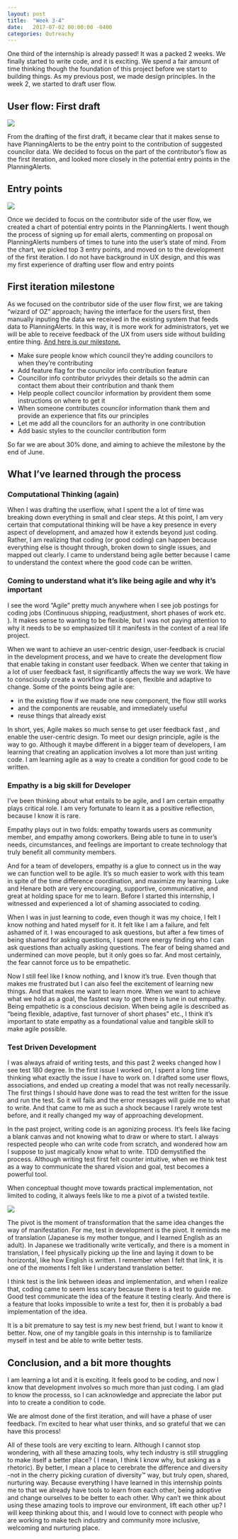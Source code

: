```yaml
---
layout: post
title:  "Week 3-4"
date:   2017-07-02 00:00:00 -0400
categories: Outreachy
---
```

<p>One third of the internship is already passed! It was a packed 2 weeks. We finally started to write code, and it is exciting. We spend a fair amount of time thinking though the foundation of this project before we start to building things. As my previous post, we made design principles. In the week 2, we started to draft user flow.</p>

<h2>User flow: First draft</h2>
<img src="/img/user_flow.png">
<p>From the drafting of the first draft, it became clear that it makes sense to have PlanningAlerts to be the entry point to the contribution of suggested councilor data.  We decided to focus on the part of the contributor’s flow as the first iteration, and looked more closely in the potential entry points in the PlanningAlerts.</p>

<h2>Entry points</h2>
<img src="/img/entry_points_chart2.png">
<p>Once we decided to focus on the contributor side of the user flow, we created a chart of potential entry points in the PlanningAlerts.  I went though the process of signing up for email alerts, commenting on proposal on PlanningAlerts numbers of times to tune into the user’s state of mind. From the chart, we picked top 3 entry points, and moved on to the development of the first iteration. I do not have background in UX design, and this was my first experience of drafting user flow and entry points</p>

<h2>First iteration milestone</h2>

<p>As we focused on the contributor side of the user flow first, we are taking “wizard of OZ” approach; having the interface for the users first, then manually inputing the data we received in the existing system that feeds data to PlanningAlerts. In this way, it is more work for administrators, yet we will be able to receive feedback of the UX from users side without building entire thing.
<a href="https://github.com/openaustralia/planningalerts/milestone/7">And here is our milestone.</a> </p>
<ul>
  <li>Make sure people know which council they’re adding councilors to when they’re contributing</li>
  <li>Add feature flag for the councilor info contribution feature</li>
  <li>Councillor info contributor privydes their details so the admin can contact them about their contribution and thank them</li>
  <li>Help people collect councilor information by provident them some instructions on where to get it</li>
  <li>When someone contributes councilor information thank them and provide an experience that fits our principles</li>
  <li>Let me add all the councilors for an authority in one contribution</li>
  <li>Add basic styles to the councilor contribution form</li>
</ul>

<p>So far we are about 30% done, and aiming to achieve the milestone by the end of June.</p>

<h2>What I’ve learned through the process</h2>

<h3>Computational Thinking (again)</h3>

<p>When I was drafting the userflow, what I spent the a lot of time was breaking down everything in small and clear steps. At this point, I am very certain that computational thinking will be have a key presence in every aspect of development, and amazed how it extends beyond just coding.  Rather, I am realizing that coding (or good coding) can happen because everything else is thought through, broken down to single issues, and mapped out clearly. I came to understand being agile better because I came to understand the context where the good code can be written.</p>

<h3>Coming to understand what it’s like being agile and why it’s important</h3>

<p>I see the word “Agile” pretty much anywhere when I see job postings for coding jobs (Continuous shipping, readjustment, short phases of work etc. ). It makes sense to wanting to be flexible, but I was not paying attention to why it needs to be so emphasized till it manifests in the context of a real life project.</p>
<p>When we want to achieve an user-centric design, user-feedback is crucial in the development process, and we have to create the development flow that enable taking in constant user feedback. When we center that taking in a lot of user feedback fast, it significantly affects the way we work. We have to consciously create a workflow that is open, flexible and adaptive to change.  Some of the points being agile are:</p>
<ul>
  <li>in the existing flow if we made one new component, the flow still works</li>
  <li>and the components are reusable, and immediately useful</li>
  <li>reuse things that already exist</li>
</ul>

<p>In short, yes, Agile makes so much sense to get user feedback fast , and enable the user-centric design. To meet our design principle, agile is the way to go. Although it maybe different in a bigger team of developers, I am learning that creating an application involves a lot more than just writing code. I am learning agile as a way to create a condition for good code to be written.</p>

<h3>Empathy is a big skill for Developer</h3>
<p>I’ve been thinking about what entails to be agile, and I am certain empathy plays critical role. I am very fortunate to learn it as a positive reflection, because I know it is rare.</p>
<p>Empathy plays out in two folds: empathy towards users as community member, and empathy among coworkers. Being able to tune in to user’s needs, circumstances, and feelings are important to create technology that truly benefit all community members.</p>
<p>And for a team of developers, empathy is a glue to connect us in the way we can function well to be agile. It’s so much easier to work with this team in spite of the time difference coordination, and maximize my learning. Luke and Henare both are very encouraging, supportive, communicative, and great at holding space for me to learn. Before I started this internship, I witnessed and experienced a lot of shaming associated to coding.</p>
<p>When I was in just learning to code, even though it was my choice,  I felt I know nothing and hated myself for it. It felt like I am a failure, and felt ashamed of it. I was encouraged to ask questions, but after a few times of being shamed for asking questions, I spent more energy finding who I can ask questions than actually asking questions. The fear of being shamed and undermined can move people, but it only goes so far. And most certainly, the fear cannot force us to be empathetic.</p>
<p>Now I still feel like I know nothing, and I know it’s true. Even though that makes me frustrated but I can also feel the excitement of learning new things. And that makes me want to learn more. When we want to achieve what we hold as a goal, the fastest way to get there is tune in out empathy.  Being empathetic is a conscious decision. When being agile is described as “being flexible, adaptive, fast turnover of short phases” etc.,  I think it’s important to state empathy as a foundational value and tangible skill to make agile possible.</p>

<h3>Test Driven Development</h3>

<p>I was always afraid of writing tests, and this past 2 weeks changed how I see test 180 degree.
In the first issue I worked on, I spent a long time thinking what exactly the issue I have to work on. I drafted some user flows, associations, and ended up creating a model that was not really necessarily.  The first things I should have done was to read the test written for the issue and run the test. So it will fails and the error messages will guide me to what to write. And that came to me as such a shock because I rarely wrote test before, and it really changed my way of approaching development.</p>
<p>In the past project, writing code is an agonizing process. It’s feels like facing a blank canvas and not knowing what to draw or where to start. I always respected people who can write code from scratch, and wondered how am I suppose to just magically know what to write. TDD demystified the process. Although writing test first felt counter intuitive, when we think test as a way to communicate the shared vision and goal, test becomes a powerful tool.</p>  

<p>When conceptual thought move towards practical implementation, not limited to coding, it always feels like to me a pivot of a twisted textile.</p>
<img src="{{ site.baseurl }}/path/to/img/time.png">
<p>The pivot is the moment of transformation that the same idea changes the way of manifestation. For me, test in development is the pivot. It reminds me of translation (Japanese is my mother tongue, and I learned English as an adult). In Japanese we traditionally write vertically, and there is a moment in translation, I feel physically picking up the line and laying it down to be horizontal, like how English is written.
I remember when I felt that link, it is one of the moments I felt like I understand translation better.</p>
<p>I think test is the link between ideas and implementation, and when I realize that, coding came to seem less scary because there is a test to guide me. Good test communicate the idea of the feature it testing clearly. And there is a feature that looks impossible to write a test for, then it is probably a bad implementation of the idea.</p>
<p>It is a bit premature to say test is my new best friend, but I want to know it better. Now, one of my tangible goals in this internship is to familiarize myself in test and be able to write better tests.</p>

<h2>Conclusion, and a bit more thoughts</h2>

<p>I am learning a lot and it is exciting. It feels good to be coding, and now I know that development involves so much more than just coding. I am glad to know the processs, so I can acknowledge and appreciate the labor put into to create a condition to code.</p>
<p>We are almost done of the first iteration, and will have a phase of user feedback. I’m excited to hear what user thinks, and so grateful that we can have this process!</p>
<p>All of these tools are very exciting to learn. Although I cannot stop wondering, with all these amazing tools, why tech industry is still struggling to make itself a better place? ( I mean, I think I know why, but asking as a rhetoric). By better, I mean a place to cerebrate the difference and diversity -not in the cherry picking curation of diversity™  way, but truly open, shared, nurturing way. Because everything I have learned in this internship points me to that we already have tools to learn from each other, being adoptive and change ourselves to be better to each other. Why can’t we think about using these amazing tools to improve our environment, lift each other up? I will keep thinking about this, and I would love to connect with people who are working to make tech industry and community more inclusive, welcoming and nurturing place. </p>
